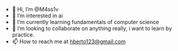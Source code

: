 - 👋 Hi, I’m @M4ss1v
- 👀 I’m interested in ai 
- 🌱 I’m currently learning fundamentals of computer science
- 💞️ I’m looking to collaborate on anything really, i want to learn by practice.
- 📫 How to reach me at hberto123@gmail.com

<!---
M4ss1v/M4ss1v is a ✨ special ✨ repository because its `README.md` (this file) appears on your GitHub profile.
You can click the Preview link to take a look at your changes.
--->
